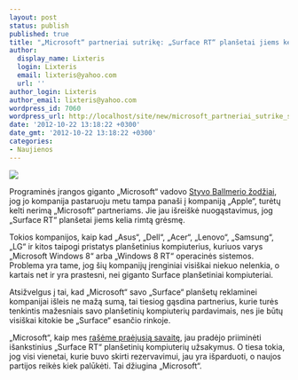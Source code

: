 ```yaml
---
layout: post
status: publish
published: true
title: "„Microsoft“ partneriai sutrikę: „Surface RT“ planšetai jiems kelia rimtą grėsmę"
author:
  display_name: Lixteris
  login: Lixteris
  email: lixteris@yahoo.com
  url: ''
author_login: Lixteris
author_email: lixteris@yahoo.com
wordpress_id: 7060
wordpress_url: http://localhost/site/new/microsoft_partneriai_sutrike_surface_rt_plansetai_jiems_kelia_rimta_gresme/
date: '2012-10-22 13:18:22 +0300'
date_gmt: '2012-10-22 13:18:22 +0300'
categories:
- Naujienos
---
```

<p><div class="imgright"><img src="http://technews.lt/upload/surfaceRT.jpg"  /></div></p>
<p>
	Programinės įrangos giganto &bdquo;Microsoft&ldquo; vadovo <a class="ns" href="http://www.technews.lt/naujiena/n/a/s_ballmeris_microsoft_pastaruoju_metu_tampa_labai_panasi_i_kompanija_apple.html">Styvo Ballmerio žodžiai</a>, jog jo kompanija pastaruoju metu tampa pana&scaron;i į kompaniją &bdquo;Apple&ldquo;, turėtų kelti nerimą &bdquo;Microsoft&ldquo; partneriams. Jie jau i&scaron;rei&scaron;kė nuogąstavimus, jog &bdquo;Surface RT&ldquo; plan&scaron;etai jiems kelia rimtą grėsmę.</p>
<p>
	Tokios kompanijos, kaip kad &bdquo;Asus&ldquo;, &bdquo;Dell&ldquo;, &bdquo;Acer&ldquo;, &bdquo;Lenovo&ldquo;, &bdquo;Samsung&ldquo;, &bdquo;LG&ldquo; ir kitos taipogi pristatys plan&scaron;etinius kompiuterius, kuriuos varys &bdquo;Microsoft Windows 8&ldquo; arba &bdquo;Windows 8 RT&ldquo; operacinės sistemos. Problema yra tame, jog &scaron;ių kompanijų įrenginiai visi&scaron;kai niekuo nelenkia, o kartais net ir yra prastesni, nei giganto Surface plan&scaron;etiniai kompiuteriai.</p>
<p>
	Atsižvelgus į tai, kad &bdquo;Microsoft&ldquo; savo &bdquo;Surface&ldquo; plan&scaron;etų reklaminei kompanijai i&scaron;leis ne mažą sumą, tai tiesiog gąsdina partnerius, kurie turės tenkintis mažesniais savo plan&scaron;etinių kompiuterių pardavimais, nes jie būtų visi&scaron;kai kitokie be &bdquo;Surface&ldquo; esančio rinkoje.</p>
<p>
	&bdquo;Microsoft&ldquo;, kaip mes <a class="ns" href="http://www.technews.lt/naujiena/n/a/microsoft_surface_rt_plansetinio_kompiuterio_kaina_prasides_nuo_500_jav_doleriu.html">ra&scaron;ėme praėjusią savaitę</a>, jau pradėjo priiminėti i&scaron;ankstinius &bdquo;Surface RT&ldquo; plan&scaron;etinių kompiuterių užsakymus. O tiesa tokia, jog visi vienetai, kurie buvo skirti rezervavimui, jau yra i&scaron;parduoti, o naujos partijos reikės kiek palūkėti. Tai džiugina &bdquo;Microsoft&ldquo;.</p>
